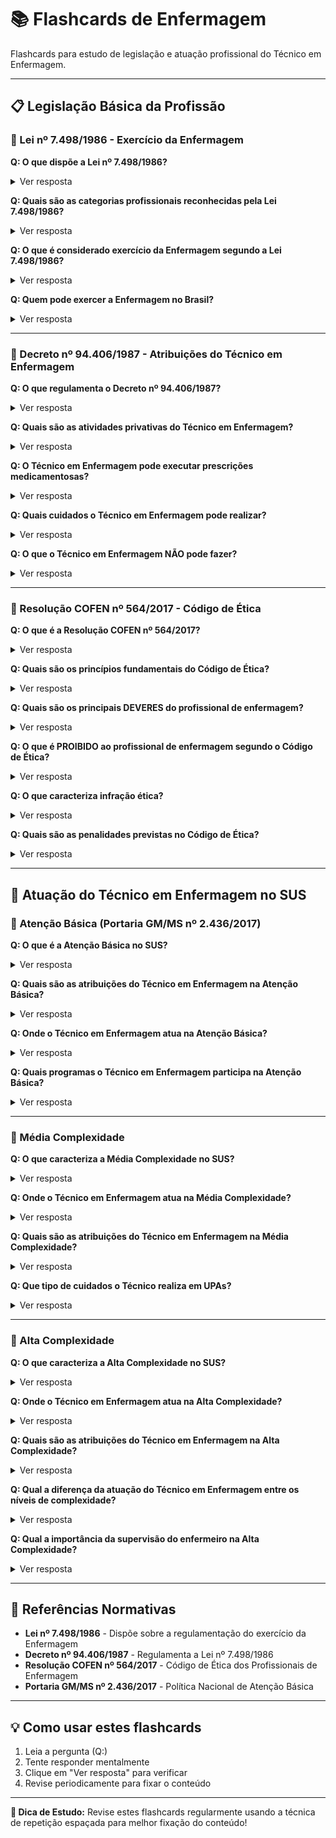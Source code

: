 # 📚 Flashcards de Enfermagem

Flashcards para estudo de legislação e atuação profissional do Técnico em Enfermagem.

---

## 📋 Legislação Básica da Profissão

### 📌 Lei nº 7.498/1986 - Exercício da Enfermagem

**Q: O que dispõe a Lei nº 7.498/1986?**
<details>
<summary>Ver resposta</summary>
Dispõe sobre a regulamentação do exercício da Enfermagem no Brasil, estabelecendo as categorias profissionais e suas respectivas atribuições.
</details>

**Q: Quais são as categorias profissionais reconhecidas pela Lei 7.498/1986?**
<details>
<summary>Ver resposta</summary>

- Enfermeiro
- Técnico de Enfermagem
- Auxiliar de Enfermagem
- Parteira
</details>

**Q: O que é considerado exercício da Enfermagem segundo a Lei 7.498/1986?**
<details>
<summary>Ver resposta</summary>

- Planejamento, organização, coordenação, execução e avaliação dos serviços de assistência de enfermagem
- Prestação de cuidados diretos de enfermagem
- Participação na equipe de saúde
- Educação visando à melhoria de saúde da população
</details>

**Q: Quem pode exercer a Enfermagem no Brasil?**
<details>
<summary>Ver resposta</summary>
Profissionais titulados (Enfermeiros, Técnicos e Auxiliares de Enfermagem) inscritos no Conselho Regional de Enfermagem (COREN) de sua jurisdição.
</details>

---

### 📌 Decreto nº 94.406/1987 - Atribuições do Técnico em Enfermagem

**Q: O que regulamenta o Decreto nº 94.406/1987?**
<details>
<summary>Ver resposta</summary>
Regulamenta a Lei nº 7.498/1986 e define especificamente as atribuições de cada categoria profissional da Enfermagem.
</details>

**Q: Quais são as atividades privativas do Técnico em Enfermagem?**
<details>
<summary>Ver resposta</summary>

O Técnico em Enfermagem exerce atividades auxiliares de nível médio técnico, atribuídas à equipe de enfermagem, cabendo-lhe:
- Assistir ao Enfermeiro no planejamento, programação, orientação e supervisão das atividades de assistência de enfermagem
- Executar ações assistenciais de enfermagem, exceto as privativas do Enfermeiro
- Participar da programação da assistência de enfermagem
</details>

**Q: O Técnico em Enfermagem pode executar prescrições medicamentosas?**
<details>
<summary>Ver resposta</summary>
Sim, pode preparar e administrar medicações por via oral, tópica, intramuscular, subcutânea e endovenosa, conforme prescrição médica ou de enfermagem, sob supervisão.
</details>

**Q: Quais cuidados o Técnico em Enfermagem pode realizar?**
<details>
<summary>Ver resposta</summary>

- Realizar controle hídrico
- Verificar sinais vitais
- Prestar cuidados de higiene e conforto
- Executar tratamentos especificamente prescritos
- Realizar curativos
- Aplicar oxigenoterapia, nebulização, enteroclisma e calor ou frio
- Realizar sondagens e lavagens
</details>

**Q: O que o Técnico em Enfermagem NÃO pode fazer?**
<details>
<summary>Ver resposta</summary>

Não pode realizar atividades privativas do Enfermeiro, tais como:
- Consulta de enfermagem
- Prescrição da assistência de enfermagem
- Cuidados diretos a pacientes graves com risco de morte
- Cuidados de maior complexidade técnica que exijam conhecimentos de base científica e capacidade de tomar decisões imediatas
</details>

---

### 📌 Resolução COFEN nº 564/2017 - Código de Ética

**Q: O que é a Resolução COFEN nº 564/2017?**
<details>
<summary>Ver resposta</summary>
Aprova o Código de Ética dos Profissionais de Enfermagem, estabelecendo direitos, deveres, proibições e responsabilidades éticas da categoria.
</details>

**Q: Quais são os princípios fundamentais do Código de Ética?**
<details>
<summary>Ver resposta</summary>

- Exercer a profissão com justiça, compromisso, equidade, resolutividade, dignidade, competência, responsabilidade, honestidade e lealdade
- Respeitar o ser humano na sua integralidade
- Exercer a profissão de forma articulada ao contexto social
- Respeitar os direitos humanos
- Atuar livre de discriminação
</details>

**Q: Quais são os principais DEVERES do profissional de enfermagem?**
<details>
<summary>Ver resposta</summary>

- Prestar assistência de enfermagem sem discriminação de qualquer natureza
- Respeitar o pudor, privacidade e intimidade do paciente
- Manter sigilo sobre informações confidenciais
- Registrar no prontuário as informações inerentes ao processo de cuidar
- Comunicar formalmente ao COREN e aos órgãos competentes fatos que infrinjam dispositivos legais
- Fundamentar suas relações no direito, na prudência, no respeito e na solidariedade
</details>

**Q: O que é PROIBIDO ao profissional de enfermagem segundo o Código de Ética?**
<details>
<summary>Ver resposta</summary>

- Promover a eutanásia ou participar de prática destinada a antecipar a morte
- Administrar medicamentos sem certificar-se da natureza, via de administração e riscos
- Prestar serviços que por sua natureza incumbam a outro profissional
- Provocar, cooperar ou ser conivente com maus-tratos
- Executar prescrições de qualquer natureza que comprometam a segurança da pessoa
- Registrar informações parciais e inverídicas
</details>

**Q: O que caracteriza infração ética?**
<details>
<summary>Ver resposta</summary>
Ação, omissão ou conivência que implique em desobediência e/ou inobservância às disposições do Código de Ética dos Profissionais de Enfermagem.
</details>

**Q: Quais são as penalidades previstas no Código de Ética?**
<details>
<summary>Ver resposta</summary>

- Advertência verbal
- Multa
- Censura
- Suspensão do exercício profissional
- Cassação do direito ao exercício profissional
</details>

---

## 🏥 Atuação do Técnico em Enfermagem no SUS

### 📌 Atenção Básica (Portaria GM/MS nº 2.436/2017)

**Q: O que é a Atenção Básica no SUS?**
<details>
<summary>Ver resposta</summary>
É o primeiro nível de atenção à saúde, caracterizado por práticas de cuidado integral, sendo a porta de entrada preferencial do SUS e centro de comunicação com toda a Rede de Atenção à Saúde.
</details>

**Q: Quais são as atribuições do Técnico em Enfermagem na Atenção Básica?**
<details>
<summary>Ver resposta</summary>

- Realizar procedimentos de enfermagem dentro das suas competências técnicas
- Realizar ações de educação em saúde aos grupos de famílias e à comunidade
- Participar do gerenciamento de insumos necessários para o funcionamento da UBS
- Realizar curativos, administração de medicamentos conforme prescrição
- Verificação de sinais vitais e medidas antropométricas
- Orientar e auxiliar usuários na prevenção de doenças
</details>

**Q: Onde o Técnico em Enfermagem atua na Atenção Básica?**
<details>
<summary>Ver resposta</summary>

- Unidades Básicas de Saúde (UBS)
- Estratégia Saúde da Família (ESF)
- Centros de Saúde
- Postos de Saúde
- Unidades de Saúde da Família
- Consultórios na Rua
- Academias da Saúde
</details>

**Q: Quais programas o Técnico em Enfermagem participa na Atenção Básica?**
<details>
<summary>Ver resposta</summary>

- Programa de Imunização
- Pré-natal e puericultura
- Hipertensão e Diabetes (HIPERDIA)
- Saúde da Criança e do Adolescente
- Saúde da Mulher
- Saúde do Idoso
- Controle de Tuberculose e Hanseníase
- Saúde Mental
</details>

---

### 📌 Média Complexidade

**Q: O que caracteriza a Média Complexidade no SUS?**
<details>
<summary>Ver resposta</summary>
Nível de atenção composto por serviços especializados em nível ambulatorial e hospitalar, com densidade tecnológica intermediária entre a atenção básica e a alta complexidade.
</details>

**Q: Onde o Técnico em Enfermagem atua na Média Complexidade?**
<details>
<summary>Ver resposta</summary>

- Unidades de Pronto Atendimento (UPA)
- Ambulatórios de especialidades
- Centro de Atenção Psicossocial (CAPS)
- Serviços de diagnóstico e terapia
- Centros de Especialidades Odontológicas
- Unidades de internação (clínicas médica, cirúrgica, pediátrica)
- Centro cirúrgico
- Central de Material Esterilizado (CME)
</details>

**Q: Quais são as atribuições do Técnico em Enfermagem na Média Complexidade?**
<details>
<summary>Ver resposta</summary>

- Preparar pacientes para exames e procedimentos
- Auxiliar em procedimentos diagnósticos e terapêuticos
- Realizar curativos de média complexidade
- Administrar medicações prescritas
- Monitorar sinais vitais e estado geral dos pacientes
- Realizar sondagens vesical e nasogástrica
- Prestar cuidados no pré e pós-operatório
- Organizar e preparar materiais para esterilização
</details>

**Q: Que tipo de cuidados o Técnico realiza em UPAs?**
<details>
<summary>Ver resposta</summary>

- Triagem e classificação de risco (sob supervisão)
- Acolhimento de pacientes
- Administração de medicações de urgência
- Monitorização de pacientes
- Auxílio em procedimentos de emergência
- Coleta de material para exames
- Preparação para transferências
</details>

---

### 📌 Alta Complexidade

**Q: O que caracteriza a Alta Complexidade no SUS?**
<details>
<summary>Ver resposta</summary>
Conjunto de procedimentos que envolvem alta tecnologia e alto custo, com objetivo de propiciar à população acesso a serviços qualificados, integrando a alta complexidade com os demais níveis de atenção.
</details>

**Q: Onde o Técnico em Enfermagem atua na Alta Complexidade?**
<details>
<summary>Ver resposta</summary>

- Unidades de Terapia Intensiva (UTI)
- Unidades Coronarianas
- Unidades de Queimados
- Centros de Transplantes
- Serviços de Hemodiálise
- Oncologia (quimioterapia e radioterapia)
- Neurocirurgia
- Cirurgia cardiovascular
- Emergências hospitalares
</details>

**Q: Quais são as atribuições do Técnico em Enfermagem na Alta Complexidade?**
<details>
<summary>Ver resposta</summary>

- Prestar cuidados de enfermagem a pacientes graves, sob supervisão do enfermeiro
- Monitorar continuamente sinais vitais e parâmetros hemodinâmicos
- Administrar medicações complexas conforme prescrição
- Auxiliar em procedimentos invasivos
- Manter e manusear equipamentos de alta tecnologia
- Realizar registros detalhados em prontuário
- Preparar e organizar materiais para procedimentos especializados
</details>

**Q: Qual a diferença da atuação do Técnico em Enfermagem entre os níveis de complexidade?**
<details>
<summary>Ver resposta</summary>

- **Atenção Básica**: Foco em prevenção, promoção da saúde e cuidados mais simples
- **Média Complexidade**: Procedimentos especializados, maior densidade tecnológica
- **Alta Complexidade**: Cuidados a pacientes críticos, tecnologia avançada, SEMPRE sob supervisão direta do enfermeiro devido à gravidade e risco de morte

Em todos os níveis, o técnico NÃO pode realizar consultas de enfermagem, prescrições ou tomar decisões sobre casos de alta complexidade que exijam julgamento clínico avançado.
</details>

**Q: Qual a importância da supervisão do enfermeiro na Alta Complexidade?**
<details>
<summary>Ver resposta</summary>
Na alta complexidade, os pacientes estão em estado crítico com risco iminente de morte. A supervisão do enfermeiro é obrigatória pois apenas ele tem competência legal para avaliar, tomar decisões clínicas complexas e prescrever cuidados de enfermagem nessas situações.
</details>

---

## 📖 Referências Normativas

- **Lei nº 7.498/1986** - Dispõe sobre a regulamentação do exercício da Enfermagem
- **Decreto nº 94.406/1987** - Regulamenta a Lei nº 7.498/1986
- **Resolução COFEN nº 564/2017** - Código de Ética dos Profissionais de Enfermagem
- **Portaria GM/MS nº 2.436/2017** - Política Nacional de Atenção Básica

---

## 💡 Como usar estes flashcards

1. Leia a pergunta (Q:)
2. Tente responder mentalmente
3. Clique em "Ver resposta" para verificar
4. Revise periodicamente para fixar o conteúdo

---

**📌 Dica de Estudo:** Revise estes flashcards regularmente usando a técnica de repetição espaçada para melhor fixação do conteúdo!